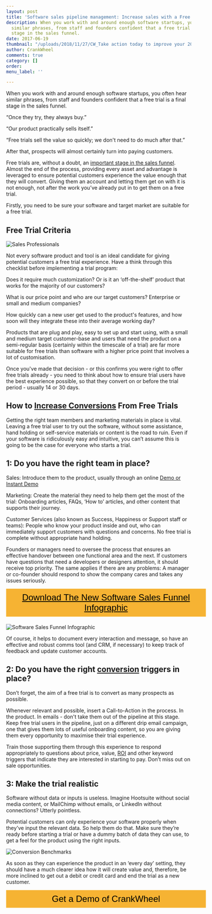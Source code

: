 ```yaml
---
layout: post
title: 'Software sales pipeline management: Increase sales with a Free Trial'
description: When you work with and around enough software startups, you often hear
  similar phrases, from staff and founders confident that a free trial is a final
  stage in the sales funnel.
date: 2017-06-19
thumbnail: "/uploads/2018/11/27/CW_Take action today to improve your 2019 pipeline.jpg"
author: CrankWheel
comments: true
category: []
order: 
menu_label: ''

---
```

When you work with and around enough software startups, you often hear similar phrases, from staff and founders confident that a free trial is a final stage in the sales funnel.

“Once they try, they always buy.”

“Our product practically sells itself.”

“Free trials sell the value so quickly; we don't need to do much after that.”

 After that, prospects will almost certainly turn into paying customers.

Free trials are, without a doubt, an [important stage in the sales funnel](https://www.uplead.com/sales-funnel/). Almost the end of the process, providing every asset and advantage is leveraged to ensure potential customers experience the value enough that they will convert. Giving them an account and letting them get on with it is not enough, not after the work you’ve already put in to get them on a free trial.

Firstly, you need to be sure your software and target market are suitable for a free trial.


## Free Trial Criteria

<img class="responsive-img" src="/static/images/posts/2017-06-20-increase-sales-with-a-free-trial/2017-06-20-increase-sales-with-a-free-trial-01.jpg" alt="Sales Professionals"/>

Not every software product and tool is an ideal candidate for giving potential customers a free trial experience. Have a think through this checklist before implementing a trial program:


Does it require much customization? Or is it an ‘off-the-shelf’ product that works for the majority of our customers?

What is our price point and who are our target customers? Enterprise or small and medium companies?

How quickly can a new user get used to the product's features, and how soon will they integrate these into their average working day?


Products that are plug and play, easy to set up and start using, with a small and medium target customer-base and users that need the product on a semi-regular basis (certainly within the timescale of a trial) are far more suitable for free trials than software with a higher price point that involves a lot of customisation.

Once you've made that decision - or this confirms you were right to offer free trials already - you need to think about how to ensure trial users have the best experience possible, so that they convert on or before the trial period - usually 14 or 30 days.


## How to [Increase Conversions](http://crankwheel.com/how-to-increase-software-sales-conversion-rates-free-trial-vs-demo/) From Free Trials

Getting the right team members and marketing materials in place is vital. Leaving a free trial user to try out the software, without some assistance, hand holding or self-service materials or content is the road to ruin. Even if your software is ridiculously easy and intuitive, you can’t assume this is going to be the case for everyone who starts a trial.

## 1: Do you have the right team in place?

Sales: Introduce them to the product, usually through an online [Demo or Instant Demo](http://www.crankwheel.com/instant-demos/)

Marketing: Create the material they need to help them get the most of the trial: Onboarding articles, FAQs, ‘How to’ articles, and other content that supports their journey.

Customer Services (also known as Success, Happiness or Support staff or teams): People who know your product inside and out, who can immediately support customers with questions and concerns. No free trial is complete without appropriate hand holding.

Founders or managers need to oversee the process that ensures an effective handover between one functional area and the next. If customers have questions that need a developers or designers attention, it should receive top priority. The same applies if there are any problems: A manager or co-founder should respond to show the company cares and takes any issues seriously.

<div class="btn-signup"><a href="/sign-up-to-download/">Download The New Software Sales Funnel Infographic</a></div>
<div class="wp-caption aligncenter noLightbox">
<img class="responsive-img" src="/static/images/pages/sign-up-to-download/2017-03-16-how-to-massively-increase-the-chances-of-qualifying-sales-leads-700.jpg" alt="Software Sales Funnel Infographic" />
</div>

Of course, it helps to document every interaction and message, so have an effective and robust comms tool (and CRM, if necessary) to keep track of feedback and update customer accounts.

## 2: Do you have the right [conversion](http://crankwheel.com/how-to-increase-software-sales-conversion-rates-free-trial-vs-demo/) triggers in place?

Don’t forget, the aim of a free trial is to convert as many prospects as possible.

Whenever relevant and possible, insert a Call-to-Action in the process. In the product. In emails - don't take them out of the pipeline at this stage. Keep free trial users in the pipeline, just on a different drip email campaign, one that gives them lots of useful onboarding content, so you are giving them every opportunity to maximise their trial experience.

Train those supporting them through this experience to respond appropriately to questions about price, value, [ROI](http://crankwheel.com/how-to-generate-more-revenue/) and other keyword triggers that indicate they are interested in starting to pay. Don’t miss out on sale opportunities.

## 3: Make the trial realistic

Software without data or inputs is useless. Imagine Hootsuite without social media content, or MailChimp without emails, or LinkedIn without connections? Utterly pointless.

Potential customers can only experience your software properly when they’ve input the relevant data. So help them do that. Make sure they’re ready before starting a trial or have a dummy batch of data they can use, to get a feel for the product using the right inputs.

<img class="responsive-img" src="/static/images/posts/2017-06-20-increase-sales-with-a-free-trial/2017-06-20-increase-sales-with-a-free-trial-02.jpg" alt="Conversion Benchmarks"/>

As soon as they can experience the product in an ‘every day’ setting, they should have a much clearer idea how it will create value and, therefore, be more inclined to get out a debit or credit card and end the trial as a new customer.

<style>
	.btn-signup {
		padding-top: 11px !important;
		border-radius: 0px !important;
		background-color: #f6b333;
		text-align: center;
		padding: 10px 20px !important;
		border: 0px !important;
		width: 100%;
		margin-bottom: 20px;
	}
	.btn-signup a {
		color: black !important;
		font-family: 'Titillium Web', sans-serif;
		font-size: 24px !important;
		font-weight: normal !important;
	}
</style>

<div class="btn-signup"><a style="cursor: pointer;" class="crankwheel-com-showu-launch-button">Get a Demo of CrankWheel</a></div>